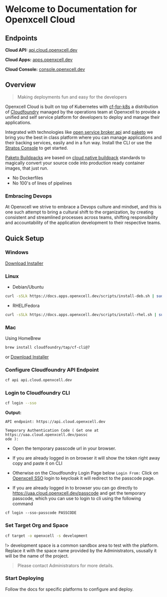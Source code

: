 # Welcome to Documentation for Openxcell Cloud

## Endpoints

**Cloud API:**  [api.cloud.openxcell.dev](https://api.cloud.openxcell.dev)

**Cloud Apps:** [apps.openxcell.dev](https://*.apps.openxcell.dev)

**Cloud Console:** [console.openxcell.dev](https://console.openxcell.dev)
## Overview 

> Making deployments fun and easy for the developers


Openxcell Cloud is built on top of Kubernetes with [cf-for-k8s](https://cf-for-k8s.io/) a distribution of [Cloudfoundry](https://cloudfoundry.org) managed by the operations team at Openxcell to provide a unified and self service platform for developers to deploy and manage their applications.

Integrated with technologies like [open service broker api](https://www.openservicebrokerapi.org/) and [paketo](https://paketo.io/) we bring you the best in class platform where you can manage applications and their backing services, easily and in a fun way. Install the CLI or use the [Stratos Console](https://console.openxcell.dev) to get started.

[Paketo Buildpacks](https://paketo.io/) are based on [cloud native buildpack](https://buildpacks.io/) standards to magically convert your source code into production ready container images, that just run.
- No Dockerfiles
- No 100's of lines of pipelines

### Embracing Devops
At Openxcell we strive to embrace a Devops culture and mindset, and this is one such attempt to bring a cultural shift to the organization, by creating consistent and streamlined processes across teams, shifting responsibility and accountability of the application development to their respective teams.

## Quick Setup

<!-- tabs:start -->

### **Windows**

[Download Installer](https://packages.cloudfoundry.org/stable?release=windows64&version=v7&source=github)

### **Linux**

- Debian/Ubuntu 

```bash
curl -sSLk https://docs.apps.openxcell.dev/scripts/install-deb.sh | sudo bash
```

- RHEL/Fedora

```bash
curl -sSLk https://docs.apps.openxcell.dev/scripts/install-rhel.sh | sudo bash
```
### **Mac**

Using HomeBrew

```bash
brew install cloudfoundry/tap/cf-cli@7
```

or [Download Installer](https://packages.cloudfoundry.org/stable?release=macosx64&version=v7&source=github)

<!-- tabs:end -->

### Configure Cloudfoundry API Endpoint

```bash
cf api api.cloud.openxcell.dev
```

### Login to Cloudfoundry CLI

```bash
cf login --sso
```

**Output:**
```
API endpoint: https://api.cloud.openxcell.dev

Temporary Authentication Code ( Get one at https://uaa.cloud.openxcell.dev/passc
ode ): 

```
- Open the temporary passcode url in your browser.

- If you are already logged in on browser it will show the token right away copy and paste it on CLI

- Otherwise on the Cloudfoundry Login Page below `Login From:` Click on [Openxcell SSO](https://uaa.cloud.openxcell.dev/saml/discovery?returnIDParam=idp&entityID=cloudfoundry-saml-login&idp=SAML&isPassive=true) login to keycloak it will redirect to the passcode page.

- If you are already logged in to browser you can go directly to <https://uaa.cloud.openxcell.dev/passcode> and get the temporary passcode, which you can use to login to cli using the following command

```
cf login --sso-passcode PASSCODE
```

### Set Target Org and Space


```bash
cf target -o openxcell -s development
```

!> development space is a common sandbox area to test with the platform. Replace it with the space name provided by the Administrators, ususally it will be the name of the project.

> Please contact Administrators for more details.

###  Start Deploying

Follow the docs for specific platforms to configure and deploy.